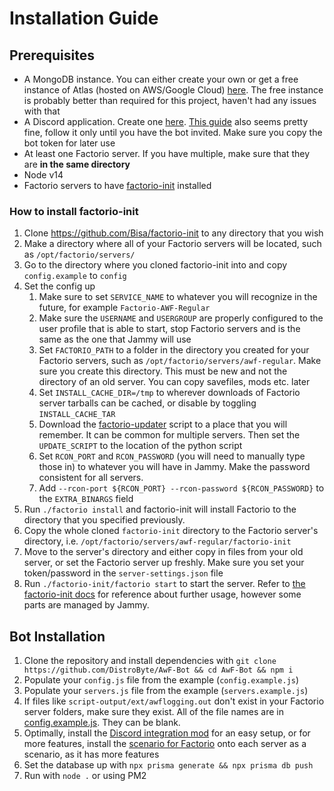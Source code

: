 # Installation Guide

## Prerequisites

- A MongoDB instance. You can either create your own or get a free instance of Atlas (hosted on AWS/Google Cloud) [here](https://docs.atlas.mongodb.com/getting-started/). The free instance is probably better than required for this project, haven't had any issues with that
- A Discord application. Create one [here](https://discord.com/developers/applications). [This guide](https://www.freecodecamp.org/news/create-a-discord-bot-with-javascript-nodejs/) also seems pretty fine, follow it only until you have the bot invited. Make sure you copy the bot token for later use
- At least one Factorio server. If you have multiple, make sure that they are **in the same directory**
- Node v14
- Factorio servers to have [factorio-init](https://github.com/Bisa/factorio-init) installed

### How to install factorio-init

1. Clone https://github.com/Bisa/factorio-init to any directory that you wish
2. Make a directory where all of your Factorio servers will be located, such as `/opt/factorio/servers/`
3. Go to the directory where you cloned factorio-init into and copy `config.example` to `config`
4. Set the config up
   1. Make sure to set `SERVICE_NAME` to whatever you will recognize in the future, for example `Factorio-AWF-Regular`
   2. Make sure the `USERNAME` and `USERGROUP` are properly configured to the user profile that is able to start, stop Factorio servers and is the same as the one that Jammy will use
   3. Set `FACTORIO_PATH` to a folder in the directory you created for your Factorio servers, such as `/opt/factorio/servers/awf-regular`. Make sure you create this directory. This must be new and not the directory of an old server. You can copy savefiles, mods etc. later
   4. Set `INSTALL_CACHE_DIR=/tmp` to wherever downloads of Factorio server tarballs can be cached, or disable by toggling `INSTALL_CACHE_TAR`
   5. Download the [factorio-updater](https://github.com/narc0tiq/factorio-updater) script to a place that you will remember. It can be common for multiple servers. Then set the `UPDATE_SCRIPT` to the location of the python script
   6. Set `RCON_PORT` and `RCON_PASSWORD` (you will need to manually type those in) to whatever you will have in Jammy. Make the password consistent for all servers.
   7. Add `--rcon-port ${RCON_PORT} --rcon-password ${RCON_PASSWORD}` to the `EXTRA_BINARGS` field
5. Run `./factorio install` and factorio-init will install Factorio to the directory that you specified previously.
6. Copy the whole cloned `factorio-init` directory to the Factorio server's directory, i.e. `/opt/factorio/servers/awf-regular/factorio-init`
7. Move to the server's directory and either copy in files from your old server, or set the Factorio server up freshly. Make sure you set your token/password in the `server-settings.json` file
8. Run `./factorio-init/factorio start` to start the server. Refer to [the factorio-init docs](https://github.com/Bisa/factorio-init) for reference about further usage, however some parts are managed by Jammy.

## Bot Installation

1. Clone the repository and install dependencies with `git clone https://github.com/DistroByte/AwF-Bot && cd AwF-Bot && npm i`
2. Populate your `config.js` file from the example (`config.example.js`)
3. Populate your `servers.js` file from the example (`servers.example.js`)
4. If files like `script-output/ext/awflogging.out` don't exist in your Factorio server folders, make sure they exist. All of the file names are in [config.example.js](config.example.js#L38). They can be blank.
5. Optimally, install the [Discord integration mod](https://mods.factorio.com/mod/Factorio-Discord-BotIntegration/discussion/60e4b5bf4b7e496a4faed8d1) for an easy setup, or for more features, install the [scenario for Factorio](https://github.com/explosivegaming/scenario/) onto each server as a scenario, as it has more features
6. Set the database up with `npx prisma generate && npx prisma db push`
7. Run with `node .` or using PM2
